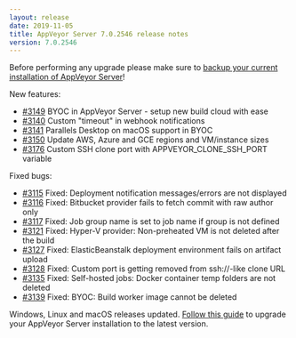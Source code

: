 ```yaml
---
layout: release
date: 2019-11-05
title: AppVeyor Server 7.0.2546 release notes
version: 7.0.2546
---
```


Before performing any upgrade please make sure to [backup your current installation of AppVeyor Server](/docs/server/maintenance/#backuprestore-appveyor-server)!

New features:

* [#3149](https://github.com/appveyor/ci/issues/3149) BYOC in AppVeyor Server - setup new build cloud with ease
* [#3140](https://github.com/appveyor/ci/issues/3140) Custom "timeout" in webhook notifications
* [#3141](https://github.com/appveyor/ci/issues/3141) Parallels Desktop on macOS support in BYOC
* [#3150](https://github.com/appveyor/ci/issues/3150) Update AWS, Azure and GCE regions and VM/instance sizes
* [#3176](https://github.com/appveyor/ci/issues/3176) Custom SSH clone port with APPVEYOR_CLONE_SSH_PORT variable

Fixed bugs:

* [#3115](https://github.com/appveyor/ci/issues/3115) Fixed: Deployment notification messages/errors are not displayed
* [#3116](https://github.com/appveyor/ci/issues/3116) Fixed: Bitbucket provider fails to fetch commit with raw author only
* [#3117](https://github.com/appveyor/ci/issues/3117) Fixed: Job group name is set to job name if group is not defined
* [#3121](https://github.com/appveyor/ci/issues/3121) Fixed: Hyper-V provider: Non-preheated VM is not deleted after the build
* [#3127](https://github.com/appveyor/ci/issues/3127) Fixed: ElasticBeanstalk deployment environment fails on artifact upload
* [#3128](https://github.com/appveyor/ci/issues/3128) Fixed: Custom port is getting removed from ssh://-like clone URL
* [#3135](https://github.com/appveyor/ci/issues/3135) Fixed: Self-hosted jobs: Docker container temp folders are not deleted
* [#3139](https://github.com/appveyor/ci/issues/3139) Fixed: BYOC: Build worker image cannot be deleted

Windows, Linux and macOS releases updated. [Follow this guide](/docs/server/maintenance/#upgrading-appveyor-server) to upgrade your AppVeyor Server installation to the latest version.